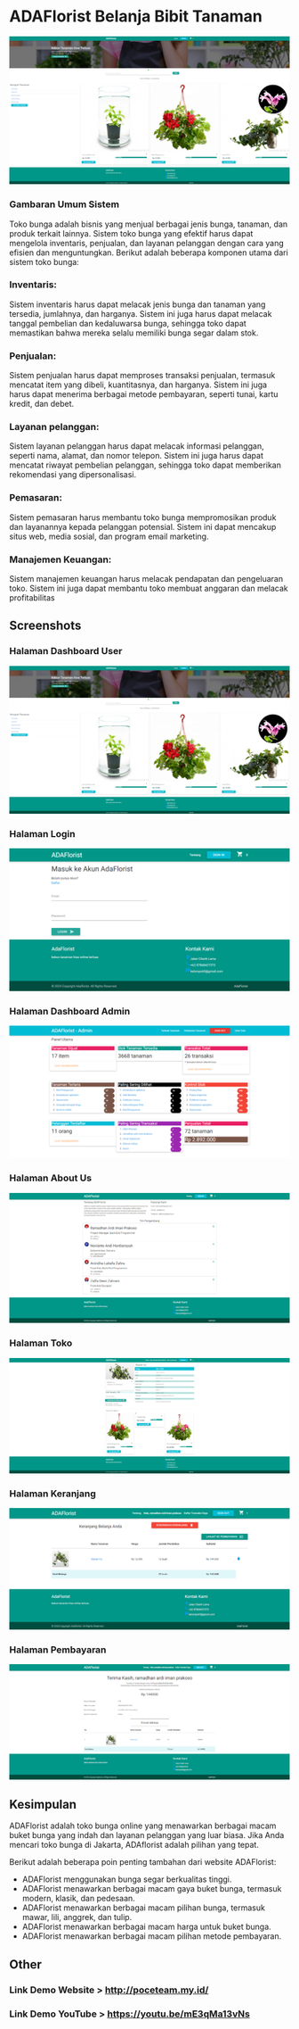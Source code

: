 # ADAFlorist Belanja Bibit Tanaman

![img](img/dashboard-awal.png)

### Gambaran Umum Sistem

Toko bunga adalah bisnis yang menjual berbagai jenis bunga, tanaman, dan produk terkait lainnya.
Sistem toko bunga yang efektif harus dapat mengelola inventaris, penjualan, dan layanan pelanggan
dengan cara yang efisien dan menguntungkan.
Berikut adalah beberapa komponen utama dari sistem toko bunga:

### Inventaris:

Sistem inventaris harus dapat melacak jenis bunga dan tanaman yang tersedia, jumlahnya, dan
harganya.
Sistem ini juga harus dapat melacak tanggal pembelian dan kedaluwarsa bunga, sehingga toko
dapat memastikan bahwa mereka selalu memiliki bunga segar dalam stok.

### Penjualan:

Sistem penjualan harus dapat memproses transaksi penjualan, termasuk mencatat item yang
dibeli, kuantitasnya, dan harganya.
Sistem ini juga harus dapat menerima berbagai metode pembayaran, seperti tunai, kartu
kredit, dan debet.

### Layanan pelanggan:

Sistem layanan pelanggan harus dapat melacak informasi pelanggan, seperti nama, alamat,
dan nomor telepon.
Sistem ini juga harus dapat mencatat riwayat pembelian pelanggan, sehingga toko dapat
memberikan rekomendasi yang dipersonalisasi.

### Pemasaran:

Sistem pemasaran harus membantu toko bunga mempromosikan produk dan layanannya
kepada pelanggan potensial.
Sistem ini dapat mencakup situs web, media sosial, dan program email marketing.

### Manajemen Keuangan:

Sistem manajemen keuangan harus melacak pendapatan dan pengeluaran toko.
Sistem ini juga dapat membantu toko membuat anggaran dan melacak profitabilitas

## Screenshots

### Halaman Dashboard User

![img](img/dashboard-awal.png)

### Halaman Login

![img](img/login.png)

### Halaman Dashboard Admin

![img](img/admin.png)

### Halaman About Us

![img](img/tentang.png)

### Halaman Toko

![img](img/toko.png)

### Halaman Keranjang

![img](img/keranjang.png)

### Halaman Pembayaran

![img](img/pembayaran.png)

## Kesimpulan

ADAFlorist adalah toko bunga online yang menawarkan berbagai macam buket bunga yang indah dan layanan pelanggan yang luar biasa. Jika Anda mencari toko bunga di Jakarta, ADAflorist adalah pilihan yang tepat.

Berikut adalah beberapa poin penting tambahan dari website ADAFlorist:

- ADAFlorist menggunakan bunga segar berkualitas tinggi.
- ADAFlorist menawarkan berbagai macam gaya buket bunga, termasuk modern, klasik, dan pedesaan.
- ADAFlorist menawarkan berbagai macam pilihan bunga, termasuk mawar, lili, anggrek, dan tulip.
- ADAFlorist menawarkan berbagai macam harga untuk buket bunga.
- ADAFlorist menawarkan berbagai macam pilihan metode pembayaran.

## Other

### Link Demo Website > http://poceteam.my.id/

### Link Demo YouTube > https://youtu.be/mE3qMa13vNs

